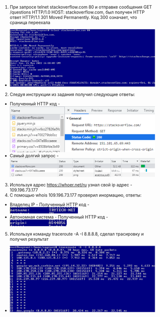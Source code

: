 1. При запросе telnet stackoverflow.com 80 и отправке сообщения GET /questions HTTP/1.0 HOST: stackoverflow.com, был получен HTTP ответ HTTP/1.1 301 Moved Permanently.
Код 300 означает, что сраница переехала
* ![Task1](https://github.com/Atlipoka/devops_netology/blob/main/ComputerNetwork/Lecture1/CS1-task1.png)
2. Следуя инструкции из задания получил следующие ответы:
*  Полученный HTTP код - ![Task2-1](https://github.com/Atlipoka/devops_netology/blob/main/ComputerNetwork/Lecture1/CS1-task2-1.png)
*  Самый долгий запрос - ![Task2-2](https://github.com/Atlipoka/devops_netology/blob/main/ComputerNetwork/Lecture1/CS1-task2-2.png)
3. Используя адрес https://whoer.net/ru узнал свой ip адрес - 109.196.73.177
4. С помощью whois 109.196.73.177 проверил инормацию, ответы:
* Владелец IP - Полученный HTTP код - ![Task4-1](https://github.com/Atlipoka/devops_netology/blob/main/ComputerNetwork/Lecture1/CS1-task4-1.png)
* Автономная система - Полученный HTTP код - ![Task4-2](https://github.com/Atlipoka/devops_netology/blob/main/ComputerNetwork/Lecture1/CS1-task4-2.png)
5. Используя команду traceroute -A -I 8.8.8.8, сделал трасировку и получил результат
* ![Task5](https://github.com/Atlipoka/devops_netology/blob/main/ComputerNetwork/Lecture1/CS1-task5.png)
